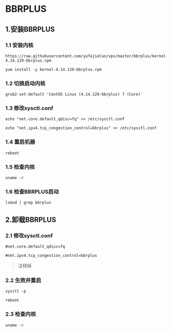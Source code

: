 # BBRPLUS
## 1.安装BBRPLUS
### 1.1 安装内核
```
https://raw.githubusercontent.com/yufajieluo/vps/master/bbrplus/kernel-4.14.129-bbrplus.rpm

yum install -y kernel-4.14.129-bbrplus.rpm
```

### 1.2 切换启动内核
```
grub2-set-default 'CentOS Linux (4.14.129-bbrplus) 7 (Core)'
```

### 1.3 修改sysctl.conf
```
echo "net.core.default_qdisc=fq" >> /etc/sysctl.conf

echo "net.ipv4.tcp_congestion_control=bbrplus" >> /etc/sysctl.conf
```

### 1.4 重启机器
```
reboot
```

### 1.5 检查内核
```
uname -r
```

### 1.6 检查BBRPLUS启动
```
lsmod | grep bbrplus
```

## 2.卸载BBRPLUS
### 2.1 修改sysctl.conf
```
#net.core.default_qdisc=fq

#net.ipv4.tcp_congestion_control=bbrplus
```
> 注释掉

### 2.2 生效并重启
```
sysctl -p

reboot
```
### 2.3 检查内核
```
uname -r
```
